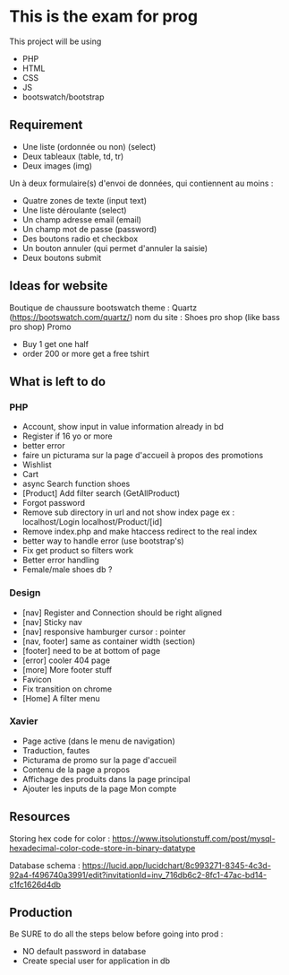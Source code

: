 # This is the exam for prog
This project will be using
- PHP
- HTML
- CSS
- JS
- bootswatch/bootstrap

## Requirement
- Une liste (ordonnée ou non) (select)
- Deux tableaux (table, td, tr)
- Deux images (img)

Un à deux formulaire(s) d'envoi de données, qui contiennent au moins :
- Quatre zones de texte (input text)
- Une liste déroulante (select)
- Un champ adresse email (email)
- Un champ mot de passe (password)
- Des boutons radio et checkbox
- Un bouton annuler (qui permet d'annuler la saisie)
- Deux boutons submit

## Ideas for website
Boutique de chaussure
bootswatch theme : Quartz (https://bootswatch.com/quartz/)
nom du site : Shoes pro shop (like bass pro shop)
Promo
- Buy 1 get one half
- order 200 or more get a free tshirt

## What is left to do 
### PHP
- Account, show input in value information already in bd
- Register if 16 yo or more
- better error
- faire un picturama sur la page d'accueil à propos des promotions
- Wishlist
- Cart
- async Search function shoes
- [Product] Add filter search (GetAllProduct)
- Forgot password
- Remove sub directory in url and not show index page
ex : localhost/Login
localhost/Product/[id]
- Remove index.php and make htaccess redirect to the real index
- better way to handle error (use bootstrap's)
- Fix get product so filters work
- Better error handling
- Female/male shoes db ?

### Design
- [nav] Register and Connection should be right aligned
- [nav] Sticky nav
- [nav] responsive hamburger cursor : pointer
- [nav, footer] same as container width (section)
- [footer] need to be at bottom of page
- [error] cooler 404 page
- [more] More footer stuff
- Favicon
- Fix transition on chrome
- [Home] A filter menu


### Xavier
- Page active (dans le menu de navigation)
- Traduction, fautes
- Picturama de promo sur la page d'accueil
- Contenu de la page a propos
- Affichage des produits dans la page principal
- Ajouter les inputs de la page Mon compte



## Resources
Storing hex code for color : https://www.itsolutionstuff.com/post/mysql-hexadecimal-color-code-store-in-binary-datatype

Database schema : https://lucid.app/lucidchart/8c993271-8345-4c3d-92a4-f496740a3991/edit?invitationId=inv_716db6c2-8fc1-47ac-bd14-c1fc1626d4db


## Production
Be SURE to do all the steps below before going into prod :
- NO default password in database
- Create special user for application in db
